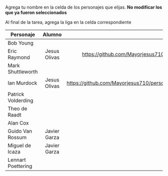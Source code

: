 Agrega tu nombre en la celda de los personajes que elijas. **No modificar los que ya fueron seleccionados**

Al final de la tarea, agrega la liga en la celda correspondiente


| Personaje        | Alumno           | Liga al trabajo terminado  |
| ------------- |:-------------:| -----:|
| Bob Young      |  |  |
| Eric Raymond     | Jesus Olivas | https://github.com/Mayorjesus710/personajesSL/blob/master/rese%C3%B1a%20eric%20raymond.xml   |
| Mark Shuttleworth |       |     |
| Ian Murdock |Jesus Olivas |https://github.com/Mayorjesus710/personajesSL/blob/master/rese%C3%B1a%20de%20ian%20murdock.xml |
| Patrick Volderding| | |
| Theo de Raadt | | |
| Alan Cox| | |
| Guido Van Rossum |Javier Garza | |
| Miguel de Icaza| Javier Garza| |
| Lennart Poettering | | |

